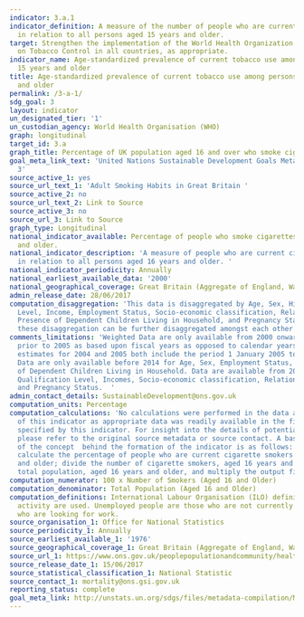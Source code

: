 ```yaml
---
indicator: 3.a.1
indicator_definition: A measure of the number of people who are current tobacco smokers
  in relation to all persons aged 15 years and older.
target: Strengthen the implementation of the World Health Organization Framework Convention
  on Tobacco Control in all countries, as appropriate.
indicator_name: Age-standardized prevalence of current tobacco use among persons aged
  15 years and older
title: Age-standardized prevalence of current tobacco use among persons aged 15 years
  and older
permalink: /3-a-1/
sdg_goal: 3
layout: indicator
un_designated_tier: '1'
un_custodian_agency: World Health Organisation (WHO)
graph: longitudinal
target_id: 3.a
graph_title: Percentage of UK population aged 16 and over who smoke cigarettes
goal_meta_link_text: 'United Nations Sustainable Development Goals Metadata: Goal
  3'
source_active_1: yes
source_url_text_1: 'Adult Smoking Habits in Great Britain '
source_active_2: no
source_url_text_2: Link to Source
source_active_3: no
source_url_3: Link to Source
graph_type: Longitudinal
national_indicator_available: Percentage of people who smoke cigarettes, aged 16 years
  and older.
national_indicator_description: 'A measure of people who are current cigarette smokers
  in relation to all persons aged 16 years and older. '
national_indicator_periodicity: Annually
national_earliest_available_data: '2000'
national_geographical_coverage: Great Britain (Aggregate of England, Wales, and Scotland)
admin_release_date: 28/06/2017
computation_disaggregation: 'This data is disaggregated by Age, Sex, Highest Qualification
  Level, Income, Employment Status, Socio-economic classification, Relationship Status,
  Presence of Dependent Children Living in Household, and Pregnancy Status. Some of
  these disaggregation can be further disaggregated amongst each other. '
comments_limitations: 'Weighted Data are only available from 2000 onwards. Estimates
  prior to 2005 as based upon fiscal years as opposed to calendar years, therefore
  estimates for 2004 and 2005 both include the period 1 January 2005 to 31 March 2005.
  Data are only available before 2014 for Age, Sex, Employment Status, and Presence
  of Dependent Children Living in Household. Data are available from 2014 for Highest
  Qualification Level, Incomes, Socio-economic classification, Relationship Status,
  and Pregnancy Status.  '
admin_contact_details: SustainableDevelopment@ons.gov.uk
computation_units: Percentage
computation_calculations: 'No calculations were performed in the data acquisition
  of this indicator as appropriate data was readily available in the final format
  specified by this indicator. For insight into the details of potential calculations
  please refer to the original source metadata or source contact. A basic summary
  of the concept  behind the formation of the indicator is as follows:  In order to
  calculate the percentage of people who are current cigarette smokers aged 16 years
  and older; divide the number of cigarette smokers, aged 16 years and older, by the
  total population, aged 16 years and older, and multiply the output figure by 100.'
computation_numerator: 100 x Number of Smokers (Aged 16 and Older)
computation_denominator: Total Population (Aged 16 and Older)
computation_definitions: International Labour Organisation (ILO) definitions of economic
  activity are used. Unemployed people are those who are not currently in work but
  who are looking for work.
source_organisation_1: Office for National Statistics
source_periodicity_1: Annually
source_earliest_available_1: '1976'
source_geographical_coverage_1: Great Britain (Aggregate of England, Wales, and Scotland)
source_url_1: https://www.ons.gov.uk/peoplepopulationandcommunity/healthandsocialcare/drugusealcoholandsmoking/datasets/adultsmokinghabitsingreatbritain
source_release_date_1: 15/06/2017
source_statistical_classification_1: National Statistic
source_contact_1: mortality@ons.gsi.gov.uk
reporting_status: complete
goal_meta_link: http://unstats.un.org/sdgs/files/metadata-compilation/Metadata-Goal-3.pdf
---
```

